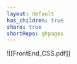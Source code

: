 ```yaml
---  
layout: default   
has_children: true  
share: true    
shortRepo: ghpages  
---  
```

  
![[FrontEnd_CSS.pdf]]